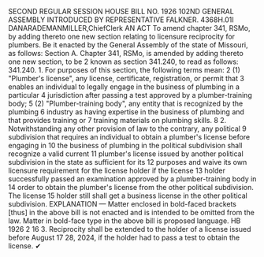 SECOND REGULAR SESSION
HOUSE BILL NO. 1926
102ND GENERAL ASSEMBLY
INTRODUCED BY REPRESENTATIVE FALKNER.
4368H.01I DANARADEMANMILLER,ChiefClerk
AN ACT
To amend chapter 341, RSMo, by adding thereto one new section relating to licensure
reciprocity for plumbers.
Be it enacted by the General Assembly of the state of Missouri, as follows:
Section A. Chapter 341, RSMo, is amended by adding thereto one new section, to be
2 known as section 341.240, to read as follows:
341.240. 1. For purposes of this section, the following terms mean:
2 (1) "Plumber's license", any license, certificate, registration, or permit that
3 enables an individual to legally engage in the business of plumbing in a particular
4 jurisdiction after passing a test approved by a plumber-training body;
5 (2) "Plumber-training body", any entity that is recognized by the plumbing
6 industry as having expertise in the business of plumbing and that provides training or
7 training materials on plumbing skills.
8 2. Notwithstanding any other provision of law to the contrary, any political
9 subdivision that requires an individual to obtain a plumber's license before engaging in
10 the business of plumbing in the political subdivision shall recognize a valid current
11 plumber's license issued by another political subdivision in the state as sufficient for its
12 purposes and waive its own licensure requirement for the license holder if the license
13 holder successfully passed an examination approved by a plumber-training body in
14 order to obtain the plumber's license from the other political subdivision. The license
15 holder still shall get a business license in the other political subdivision.
EXPLANATION — Matter enclosed in bold-faced brackets [thus] in the above bill is not enacted and is
intended to be omitted from the law. Matter in bold-face type in the above bill is proposed language.
HB 1926 2
16 3. Reciprocity shall be extended to the holder of a license issued before August
17 28, 2024, if the holder had to pass a test to obtain the license.
✔